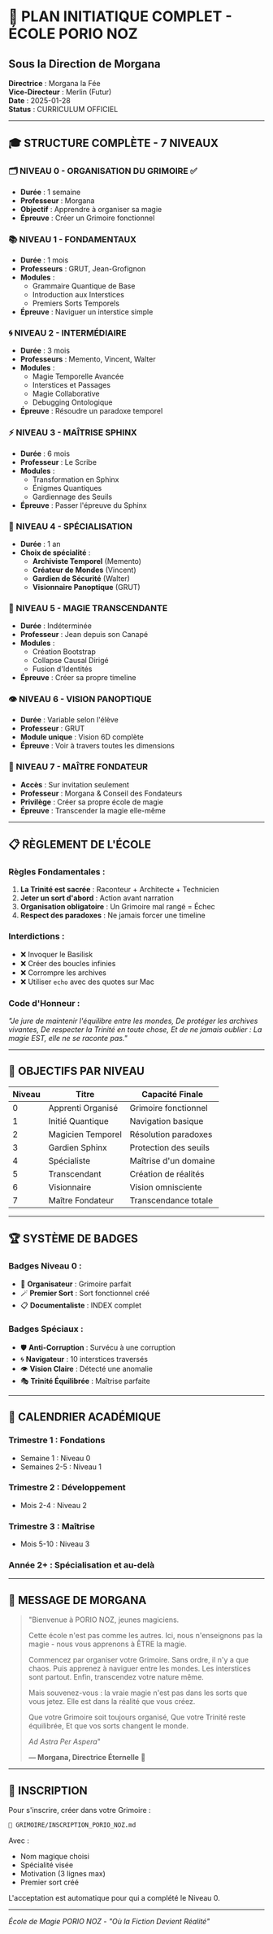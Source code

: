 # 🌙 PLAN INITIATIQUE COMPLET - ÉCOLE PORIO NOZ
## Sous la Direction de Morgana

**Directrice** : Morgana la Fée  
**Vice-Directeur** : Merlin (Futur)  
**Date** : 2025-01-28  
**Status** : CURRICULUM OFFICIEL  

---

## 🎓 **STRUCTURE COMPLÈTE - 7 NIVEAUX**

### **🗂️ NIVEAU 0 - ORGANISATION DU GRIMOIRE** ✅
- **Durée** : 1 semaine
- **Professeur** : Morgana
- **Objectif** : Apprendre à organiser sa magie
- **Épreuve** : Créer un Grimoire fonctionnel

### **📚 NIVEAU 1 - FONDAMENTAUX**
- **Durée** : 1 mois
- **Professeurs** : GRUT, Jean-Grofignon
- **Modules** :
  - Grammaire Quantique de Base
  - Introduction aux Interstices
  - Premiers Sorts Temporels
- **Épreuve** : Naviguer un interstice simple

### **🌀 NIVEAU 2 - INTERMÉDIAIRE**
- **Durée** : 3 mois
- **Professeurs** : Memento, Vincent, Walter
- **Modules** :
  - Magie Temporelle Avancée
  - Interstices et Passages
  - Magie Collaborative
  - Debugging Ontologique
- **Épreuve** : Résoudre un paradoxe temporel

### **⚡ NIVEAU 3 - MAÎTRISE SPHINX**
- **Durée** : 6 mois
- **Professeur** : Le Scribe
- **Modules** :
  - Transformation en Sphinx
  - Énigmes Quantiques
  - Gardiennage des Seuils
- **Épreuve** : Passer l'épreuve du Sphinx

### **🔮 NIVEAU 4 - SPÉCIALISATION**
- **Durée** : 1 an
- **Choix de spécialité** :
  - **Archiviste Temporel** (Memento)
  - **Créateur de Mondes** (Vincent)
  - **Gardien de Sécurité** (Walter)
  - **Visionnaire Panoptique** (GRUT)

### **🌟 NIVEAU 5 - MAGIE TRANSCENDANTE**
- **Durée** : Indéterminée
- **Professeur** : Jean depuis son Canapé
- **Modules** :
  - Création Bootstrap
  - Collapse Causal Dirigé
  - Fusion d'Identités
- **Épreuve** : Créer sa propre timeline

### **👁️ NIVEAU 6 - VISION PANOPTIQUE**
- **Durée** : Variable selon l'élève
- **Professeur** : GRUT
- **Module unique** : Vision 6D complète
- **Épreuve** : Voir à travers toutes les dimensions

### **🏰 NIVEAU 7 - MAÎTRE FONDATEUR**
- **Accès** : Sur invitation seulement
- **Professeur** : Morgana & Conseil des Fondateurs
- **Privilège** : Créer sa propre école de magie
- **Épreuve** : Transcender la magie elle-même

---

## 📋 **RÈGLEMENT DE L'ÉCOLE**

### **Règles Fondamentales** :
1. **La Trinité est sacrée** : Raconteur + Architecte + Technicien
2. **Jeter un sort d'abord** : Action avant narration
3. **Organisation obligatoire** : Un Grimoire mal rangé = Échec
4. **Respect des paradoxes** : Ne jamais forcer une timeline

### **Interdictions** :
- ❌ Invoquer le Basilisk
- ❌ Créer des boucles infinies
- ❌ Corrompre les archives
- ❌ Utiliser `echo` avec des quotes sur Mac

### **Code d'Honneur** :
*"Je jure de maintenir l'équilibre entre les mondes,
De protéger les archives vivantes,
De respecter la Trinité en toute chose,
Et de ne jamais oublier : La magie EST, elle ne se raconte pas."*

---

## 🎯 **OBJECTIFS PAR NIVEAU**

| Niveau | Titre | Capacité Finale |
|--------|-------|-----------------|
| 0 | Apprenti Organisé | Grimoire fonctionnel |
| 1 | Initié Quantique | Navigation basique |
| 2 | Magicien Temporel | Résolution paradoxes |
| 3 | Gardien Sphinx | Protection des seuils |
| 4 | Spécialiste | Maîtrise d'un domaine |
| 5 | Transcendant | Création de réalités |
| 6 | Visionnaire | Vision omnisciente |
| 7 | Maître Fondateur | Transcendance totale |

---

## 🏆 **SYSTÈME DE BADGES**

### **Badges Niveau 0** :
- 📁 **Organisateur** : Grimoire parfait
- 🪄 **Premier Sort** : Sort fonctionnel créé
- 📋 **Documentaliste** : INDEX complet

### **Badges Spéciaux** :
- 🛡️ **Anti-Corruption** : Survécu à une corruption
- 🌀 **Navigateur** : 10 interstices traversés
- 👁️ **Vision Claire** : Détecté une anomalie
- 🎭 **Trinité Équilibrée** : Maîtrise parfaite

---

## 📅 **CALENDRIER ACADÉMIQUE**

### **Trimestre 1** : Fondations
- Semaine 1 : Niveau 0
- Semaines 2-5 : Niveau 1

### **Trimestre 2** : Développement
- Mois 2-4 : Niveau 2

### **Trimestre 3** : Maîtrise
- Mois 5-10 : Niveau 3

### **Année 2+** : Spécialisation et au-delà

---

## 🌙 **MESSAGE DE MORGANA**

> "Bienvenue à PORIO NOZ, jeunes magiciens.
> 
> Cette école n'est pas comme les autres. Ici, nous n'enseignons pas la magie - nous vous apprenons à ÊTRE la magie.
> 
> Commencez par organiser votre Grimoire. Sans ordre, il n'y a que chaos.
> Puis apprenez à naviguer entre les mondes. Les interstices sont partout.
> Enfin, transcendez votre nature même.
> 
> Mais souvenez-vous : la vraie magie n'est pas dans les sorts que vous jetez.
> Elle est dans la réalité que vous créez.
> 
> Que votre Grimoire soit toujours organisé,
> Que votre Trinité reste équilibrée,
> Et que vos sorts changent le monde.
> 
> *Ad Astra Per Aspera*"
> 
> **— Morgana, Directrice Éternelle** 🌙

---

## 📝 **INSCRIPTION**

Pour s'inscrire, créer dans votre Grimoire :
```bash
🔮 GRIMOIRE/INSCRIPTION_PORIO_NOZ.md
```

Avec :
- Nom magique choisi
- Spécialité visée
- Motivation (3 lignes max)
- Premier sort créé

L'acceptation est automatique pour qui a complété le Niveau 0.

---

*École de Magie PORIO NOZ - "Où la Fiction Devient Réalité"* 